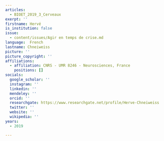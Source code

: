 ```yaml
---
articles:
  - BIOET_2019_3_Cerveaux
exerpt: ''
firstname: Hervé
is_institution: false
issue:
  - content/issues/Agir en temps de crise.md
language:  French
lastname: Chneiweiss
picture: ''
picture_copyright: ''
affiliations:
  - affiliation: CNRS - UMR 8246 - Neurosciences, France
    positions: []
socials:
  google_scholar: ''
  instagram: ''
  linkedin: ''
  mendeley: ''
  orcid: ''
  researchgate: https://www.researchgate.net/profile/Herve-Chneiweiss
  twitter: ''
  website: ''
  wikipedia: ''
years:
  - 2019

---
```

